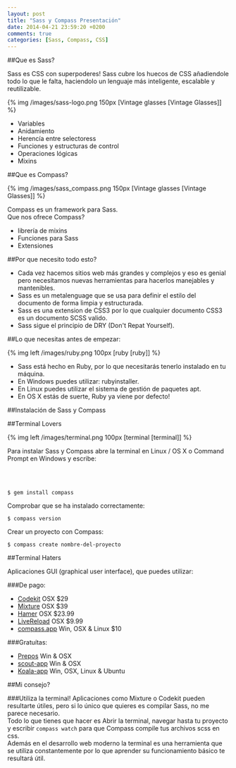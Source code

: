 ```yaml
---
layout: post
title: "Sass y Compass Presentación"
date: 2014-04-21 23:59:20 +0200
comments: true
categories: [Sass, Compass, CSS]
---
```


##Que es Sass?

Sass es CSS con superpoderes!
Sass cubre los huecos de CSS añadiendole todo lo que le falta, haciendolo un lenguaje más inteligente, escalable y reutilizable.
<!--more-->

{% img /images/sass-logo.png 150px [Vintage glasses [Vintage Glasses]] %}

<ul>
<li>Variables</li>
<li>Anidamiento</li>
<li>Herencía entre selectoress</li>
<li>Funciones y estructuras de control</li>
<li>Operaciones lógicas</li>
<li>Mixins</li>
</ul>


##Que es Compass?

{% img /images/sass_compass.png 150px [Vintage glasses [Vintage Glasses]] %}

Compass es un framework para Sass.<br />
Que nos ofrece Compass?

<ul>
<li>librería de mixins</li>
<li>Funciones para Sass</li>
<li>Extensiones</li>
</ul>

##Por que necesito todo esto?

<ul>
<li>Cada vez hacemos sitios web más grandes y complejos y eso es genial pero necesitamos nuevas herramientas para hacerlos manejables y mantenibles.</li>
<li>Sass es un metalenguage que se usa para definir el estilo del documento de forma limpia y estructurada.</li>
<li>Sass es una extension de CSS3 por lo que cualquier documento CSS3 es un documento SCSS valido.</li>
<li>Sass sigue el principio de DRY (Don't Repat Yourself).</li>
</ul>

##Lo que necesitas antes de empezar:

{% img left /images/ruby.png 100px [ruby [ruby]] %}

<ul>
<li>Sass está hecho en Ruby, por lo que necesitarás tenerlo instalado en tu máquina.</li>
<li>En Windows puedes utilizar: rubyinstaller.</li>
<li>En Linux puedes utilizar el sistema de gestión de paquetes apt.</li>
<li>En OS X estás de suerte, Ruby ya viene por defecto!</li>
</ul>

##Instalación de Sass y Compass

##Terminal Lovers

{% img left /images/terminal.png 100px [terminal [terminal]] %}

Para instalar Sass y Compass abre la terminal en Linux / OS X o Command Prompt en Windows y escribe:

<br />
<br />

```
$ gem install compass
```
Comprobar que se ha instalado correctamente:

```
$ compass version
```
Crear un proyecto con Compass:

```
$ compass create nombre-del-proyecto
```

##Terminal Haters

Aplicaciones GUI (graphical user interface), que puedes utilizar:

###De pago:

+ [Codekit](http://incident57.com/codekit/) OSX $29
+ [Mixture](http://mixture.io/) OSX $39
+ [Hamer](http://hammerformac.com/) OSX $23.99
+ [LiveReload](http://livereload.com/) OSX $9.99
+ [compass.app](http://compass.kkbox.com/) Win, OSX & Linux $10


###Gratuítas:

+ [Prepos](http://alphapixels.com/prepros/) Win & OSX
+ [scout-app](http://mhs.github.io/scout-app/) Win & OSX
+ [Koala-app](http://koala-app.com/#download) Win, OSX, Linux & Ubuntu


##Mi consejo?

###Utiliza la terminal!
Aplicaciones como Mixture o Codekit pueden resultarte útiles, pero si lo único que quieres es compilar Sass, no me parece necesario. <br />
Todo lo que tienes que hacer es Abrir la terminal, navegar hasta tu proyecto y escribir ```compass watch``` para que Compass compile tus archivos scss en css. <br />
Además en el desarrollo web moderno la terminal es una herramienta que se utiliza constantemente por lo que aprender su funcionamiento básico te resultará útil.